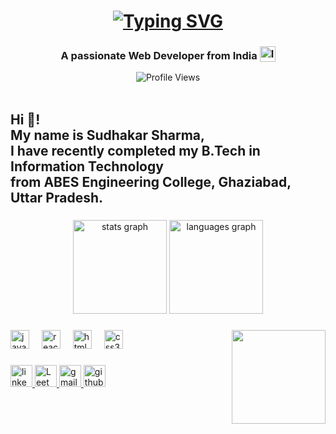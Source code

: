 <h1 align='center'>
  <a href="https://git.io/typing-svg"><img src="https://readme-typing-svg.demolab.com?font=Fira+Code&pause=1000&width=500&lines=Hey%2C+I'm+Sudhakar+Sharma.+You+are+Welcome!" alt="Typing SVG" /></a>
</h1>

<h3 align='center'>
  A passionate Web Developer from India <img style="vertical-align: sub" src="https://static.vecteezy.com/system/resources/previews/011/571/519/original/circle-flag-of-india-free-png.png" alt="India Flag" width="25" />
</h3>

<div align='center'>
  <img src="https://komarev.com/ghpvc/?username=sudhakarsharma07&color=blue" alt="Profile Views" />
</div>
<br/>


###
<h2 align="left">
  Hi 👋! <br>
  My name is Sudhakar Sharma, <br>
  I have recently completed my B.Tech in Information Technology <br>
  from ABES Engineering College, Ghaziabad, Uttar Pradesh.
</h2>


###

<div align="center">
  <img src="https://github-readme-stats.vercel.app/api?username=sudhakarsharma07&show_icons=true&theme=radical" height="150" alt="stats graph"  />
  <img src="https://github-readme-stats.vercel.app/api/top-langs/?username=sudhakarsharma07&layout=compact" height="150" alt="languages graph"  />
</div>

###

<img align="right" height="150" src="https://i.giphy.com/media/v1.Y2lkPTc5MGI3NjExcG9pMm5wZmx4M3I0cnpieW5kcHp3bDBkeXB2djAwcWxuOGh2MzEyYSZlcD12MV9pbnRlcm5hbF9naWZfYnlfaWQmY3Q9Zw/L1R1tvI9svkIWwpVYr/giphy.gif"  />



###

<div align="left">
  <img src="https://cdn.jsdelivr.net/gh/devicons/devicon/icons/javascript/javascript-original.svg" height="30" alt="javascript logo"  />
  <img width="12" />
  <img src="https://cdn.jsdelivr.net/gh/devicons/devicon/icons/react/react-original.svg" height="30" alt="react logo"  />
  <img width="12" />
  <img src="https://cdn.jsdelivr.net/gh/devicons/devicon/icons/html5/html5-original.svg" height="30" alt="html5 logo"  />
  <img width="12" />
  <img src="https://cdn.jsdelivr.net/gh/devicons/devicon/icons/css3/css3-original.svg" height="30" alt="css3 logo"  />
  <img width="12" />
</div>

###

<div align="left">
  <a href="http://www.linkedin.com/in/sudhakar-sharma-075619231" target="_blank">
    <img src="https://img.shields.io/static/v1?message=LinkedIn&logo=linkedin&label=&color=0077B5&logoColor=white&labelColor=&style=for-the-badge" height="35" alt="linkedin logo"  />
  </a>
  <a href="https://leetcode.com/sudhakarsharma/" target="_blank">
    <img src="https://img.shields.io/badge/LeetCode-000000?style=for-the-badge&logo=LeetCode&logoColor=yellow" height="35" alt="LeetCode logo" />
</a>
  <a href="mailto:sudhakar881032@gmail.com" target="_blank">
    <img src="https://img.shields.io/static/v1?message=Gmail&logo=gmail&label=&color=D14836&logoColor=white&labelColor=&style=for-the-badge" height="35" alt="gmail logo"  />
  </a>
  <a href="https://github.com/sudhakarsharma07" target="_blank">
    <img src="https://img.shields.io/static/v1?message=GitHub&logo=github&label=&color=181717&logoColor=white&labelColor=&style=for-the-badge" height="35" alt="github logo"  />
  </a>
</div>

###

<br clear="both">

